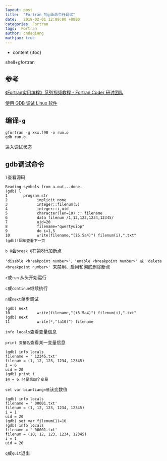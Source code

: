 ```yaml
---
layout: post
title:  "Fortran 的gdb命令行调试"
date:   2019-02-01 12:09:00 +0800
categories: Fortran
tags:  Fortran
author: cndaqiang
mathjax: true
---
```

* content
{:toc}


shell+gfortran





## 参考
[《Fortran实用编程》系列视频教程 - Fortran Coder 研讨团队](http://v.fcode.cn/)<br>

[使用 GDB 调试 Linux 软件](https://www.ibm.com/developerworks/cn/linux/sdk/gdb/index.html)



## 编译`-g`
```
gfortran -g xxx.f90 -o run.o
gdb run.o
```
进入调试状态

## gdb调试命令
`l`查看源码
```
Reading symbols from a.out...done.
(gdb) l
1       program str
2             implicit none
3             integer::filenum(5)
4             integer::i,uid
5             character(len=10) :: filename
6             data filenum /1,12,123,1234,12345/
7             uid=20
8             filename="qwertyuiop"
9             do i=1,5
10            write(filename,"(i6.5a4)") filenum(i),".txt"
(gdb)!回车查看下一页
```
`b 8`会`break 8`在第8行加断点

`'disable <breakpoint number>'、'enable <breakpoint number>' 或 'delete <breakpoint number>' `来禁用、启用和彻底删除断点

`r`或`run` 从头开始运行

`c`或`continue`继续执行

`n`或`next`单步调试

```
(gdb) next
10            write(filename,"(i6.5a4)") filenum(i),".txt"
(gdb) next
11            write(*,"(a10)") filename
```



`info locals`查看变量信息

`print 变量名`查看某一变量信息

```
(gdb) info locals
filename = ' 12345.txt'
filenum = (1, 12, 123, 1234, 12345)
i = 6
uid = 20
(gdb) print i
$4 = 6 !4是第四个变量
```

`set var bianliang=值`该变数值

```
(gdb) info locals
filename = ' 00001.txt'
filenum = (1, 12, 123, 1234, 12345)
i = 1
uid = 20
(gdb) set var filenum(1)=10
(gdb) info locals
filename = ' 00001.txt'
filenum = (10, 12, 123, 1234, 12345)
i = 1
uid = 20
```



`q`或`quit`退出


